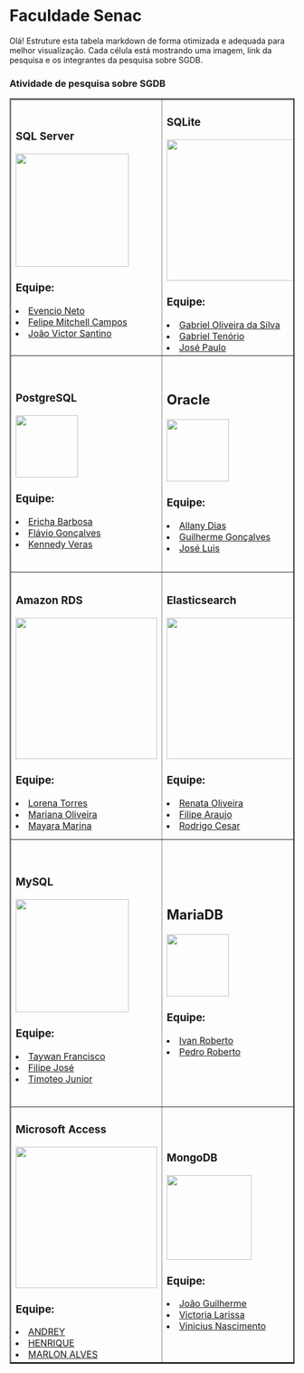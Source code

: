 # Faculdade Senac

Olá! Estruture esta tabela markdown de forma otimizada e adequada para melhor visualização. Cada célula está mostrando uma imagem, link da pesquisa e os integrantes da pesquisa sobre SGDB.   

### Atividade de pesquisa sobre SGDB 

<table border="2">
  <tr>
    <td>
      <h3>SQL Server</h3>
      <a href="https://www.canva.com/design/DAGxp5HjbsY/9wwEG0Ae6tli6wbu4AMhSg/view?utm_content=DAGxp5HjbsY&utm_campaign=designshare&utm_medium=link2&utm_source=uniquelinks&utlId=hecfd73f93e"><img src="https://www.techasoft.com/debug/img/sqlserver.png" width="200px"></a>
      <h3>Equipe:</h3>
      <li><a href="https://www.linkedin.com/in/evencio-vasconcelos-66298436a/">Evencio Neto</a></li>
      <li><a href="https://www.linkedin.com/in/felipe-mitchell-campos-ramos-164324184/">Felipe Mitchell Campos</a></li>
      <li><a href="https://www.linkedin.com/in/jo%C3%A3o-santino-0123a1382">João Victor Santino</a></li>
    </td>
    <td>
      <h3>SQLite</h3>
      <a href="https://miro.com/welcomeonboard/UndEa2pJbnFzdWF0OUNsTlhjUnV0bFRqNWZuQW96QktoVEpjTDRTd2xyRDVob0ZERjRUQ1FpcjQvajRZNXRyZ29KRm9haEl5RFlxSVdZdW01c2JTZkcrNnowQldLTE1FZlJ6ZTkweHpKcm51MFZTcDFxVE1oaUFEc1haNnF0T3VzVXVvMm53MW9OWFg5bkJoVXZxdFhRPT0hdjE=?share_link_id=216509541147"><img src="https://tse3.mm.bing.net/th/id/OIP.d7eqLH2iBisS61wA_1i2WQHaE5" width="250px"></a>
      <h3>Equipe:</h3>
      <li><a href="LINKEDIN">Gabriel Oliveira da Silva</a></li>
      <li><a href="https://www.linkedin.com/in/gabriel-ten%C3%B3rio-do-santos-35b2a214a">Gabriel Tenório</a></li>
      <li><a href="https://www.linkedin.com/in/jose-paulo-dc-coutinho">José Paulo</a></li>
    </td>
    <td>
      <h3>IBM DB2</h3>
        <a href="https://miro.com/welcomeonboard/K1luem0zZEhnY3c3SU1ocWdaV0ZrSjFPbmhROTQwSE1MQlVvT0xuZE1vVndPajl4Z2tJVXRnZkJkeTg5WDdEZHg5UU5lNjdwT05oeEdlajhLdGVMTk8rTFRySTBQNlh5NHBHZnJZVTZ5bDhrdkFPMzVKY3k0Vk1ZRThqMnpuV1Z0R2lncW1vRmFBVnlLcVJzTmdFdlNRPT0hdjE=?share_link_id=163409503448"><img src="https://horusinfo.com.br/wp-content/uploads/2017/05/IBM-DB2.png" width="200px"></a>
        <h3>Equipe:</h3>
        <li><a href="https://www.linkedin.com/in/rejane-ferreira-de-mendon%C3%A7a-23779a1b4?utm_source=share&utm_campaign=share_via&utm_content=profile&utm_medium=android_app">Rejane Ferreira de Mendonça</a></li>
        <li><a href="https://www.linkedin.com/in/laiza-silva-1999a8381?utm_source=share&utm_campaign=share_via&utm_content=profile&utm_medium=android_app">Laiza Maria Gomes</a></li>
        <li><a href="https://www.linkedin.com/in/eli-fag-001a9a352?utm_source=share&utm_campaign=share_via&utm_content=profile&utm_medium=android_app">Elizabeth Ribeiro de Souza Fagundes</a></li>
    </td>
  </tr>
  <tr>
    <td>
      <h3>PostgreSQL</h3>
      <a href="https://github.com/etsvb/Trabalho-de-Banco-de-dados-PostgreSQL"><img src="https://www.postgresql.org/media/img/about/press/elephant.png" width="110px"></a>
      <h3>Equipe:</h3>
      <li><a href="https://www.linkedin.com/in/ericha-barbosa-092473292/">Ericha Barbosa</a></li>
      <li><a href="https://www.linkedin.com/in/fl%C3%A1vio-gon%C3%A7alves-961892208">Flávio Gonçalves</a></li>
      <li><a href="https://www.linkedin.com/in/kennedy-de-lima-veras-48366b2b4/">Kennedy Veras</a></li>
    </td>
    <td>
      <h2>Oracle</h2>
      <a href="https://github.com/guilhermewv/Projeto-de-Banco-de-dados-Oracle-Database"><img src="https://m.media-amazon.com/images/I/41QodfboFdL.png" width="110px"></a>
      <h3>Equipe:</h3>
      <li><a href="https://www.linkedin.com/in/allany-dias-124377292/">Allany Dias</a></li>
      <li><a href="https://www.linkedin.com/in/guilherme-gon%C3%A7alves-4a6873365/">Guilherme Gonçalves</a></li>
      <li><a href="https://www.linkedin.com/in/felipe-bento-50552a273/">José Luis</a></li>
    </td>
    <td>
      <h3>Microsoft Azure</h3>
      <a href="https://prezi.com/view/hbpytLM3k4si3hWxWPgR/?referral_token=Pz5zXPlnB3FN"><img src="https://www.devopsschool.com/blog/wp-content/uploads/2023/12/image-182-1024x577.png" width="200px"></a>
      <h3>Equipe:</h3>
      <li><a href="https://www.linkedin.com/in/igorbarbosaws/">Igor Barbosa</a></li>
      <li><a href="https://www.linkedin.com/in/danilo-henrique-7a4449382/">Danilo Henrique</a></li>
    </td>
  </tr>
  <tr>
    <td>
      <h3>Amazon RDS</h3>
      <a href="https://www.canva.com/design/DAGxmVaBCXU/v2I2pJRdcS3Ubf5P7tDXlg/edit?utm_content=DAGxmVaBCXU&utm_campaign=designshare&utm_medium=link2&utm_source=sharebutton"><img src="https://i.ytimg.com/vi/jW84JhqNWUY/maxresdefault.jpg" width="250px"></a>
      <h3>Equipe:</h3>
      <li><a href="https://www.linkedin.com/in/lorena-torres-720482239?utm_source=share&utm_campaign=share_via&utm_content=profile&utm_medium=ios_app">Lorena Torres</a></li>
      <li><a href="https://www.linkedin.com/in/mariana-oliveira-da-silva-576928328/">Mariana Oliveira</a></li>
      <li><a href="https://www.linkedin.com/in/mayara-marina-820449382?utm_source=share&utm_campaign=share_via&utm_content=profile&utm_medium=ios_app">Mayara Marina</a></li>
    </td>
    <td>
      <h3>Elasticsearch</h3>
      <a href="https://miro.com/welcomeonboard/d0MzcWFmSzFjQUZCV3VXT252RnRBaGVNN0dGNDJhdmNucUVnUUVPRGI0NDVrRk9sQllnaVJXQUt5UlYzNHJhMnV2b2pmc21TQlkvOU1Nd1pDUmE1MHBuQ3NnNTliSDFLTXB4K1dLb3JtbHN0VjFOQXdramxnZGVsUkRZRDk3YXZzVXVvMm53MW9OWFg5bkJoVXZxdFhRPT0hdjE=?share_link_id=875022100748"><img src="https://miro.medium.com/0*tCuiG0bJQm-yOBKq.png" width="250px"></a>
      <h3>Equipe:</h3>
      <li><a href="https://www.linkedin.com/in/renata-oliveira-545081195">Renata Oliveira</a></li>
      <li><a href="https://www.linkedin.com/in/filipeara%C3%BAjo">Filipe Araujo</a></li>
      <li><a href="https://www.linkedin.com/in/rodrigo-cesar-41a69817a">Rodrigo Cesar</a></li>
    </td>
    <td>
      <h3>Firebase</h3>
      <a href="https://prezi.com/view/jOzgKPMnLG6Udfp6XDVy/?referral_token=cm7FMblnB3FN"><img src="https://encrypted-tbn0.gstatic.com/images?q=tbn:ANd9GcSzXyrUl3yj5mCYEoRakcuV8FHAt4YxECV-Pw&s" width="250px"></a>
      <h3>Equipe:</h3>
      <li><a href="LINKEDIN">Gabriel Roberto</a></li>
      <li><a href="LINKEDIN">Ibson Gomes</a></li>
      <li><a href="www.linkedin.com/in/jpss">Jean Phillip</a></li>
      <li><a href="LINKEDIN">Wictor Eduardo</a></li>
    </td>
  </tr>
  <tr>
    <td>
      <h3>MySQL</h3>
      <a href="https://www.canva.com/design/DAGxyk3QrwQ/8EUmmMMBIVsgjKPi913V6A/edit?utm_content=DAGxyk3QrwQ&utm_campaign=designshare&utm_medium=link2&utm_source=sharebutton"><img src="https://d1.awsstatic.com/asset-repository/products/amazon-rds/1024px-MySQL.ff87215b43fd7292af172e2a5d9b844217262571.png" width="200px"></a>
      <h3>Equipe:</h3>
      <li><a href="https://www.linkedin.com/in/taywan-francisco-084b7727b/">Taywan Francisco</a></li>
      <li><a href="https://www.linkedin.com/in/filipe-jos%C3%A9-909a2a240">Filipe José</a></li>
      <li><a href="https://www.linkedin.com/in/timoteo-junior">Timoteo Junior</a></li>
    </td>
    <td>
      <h2>MariaDB</h2>
      <a href="https://teams.microsoft.com/l/message/19:481c3f51-cbb5-40ce-bc8d-7e605d2aa212_77216b60-b2b8-448f-a4cd-1b8aae256855@unq.gbl.spaces/1757454665488?context=%7B%22contextType%22%3A%22chat%22%7D"> <img src="https://mariadb.com/wp-content/uploads/2019/11/mariadb-logo-vert_blue-transparent.png" width="110px">  </a>
      <h3>Equipe:</h3>
      <li><a href="https://br.linkedin.com/in/ivan-roberto-gomes-alves-dos-santos-254453382">Ivan Roberto</a></li>
      <li><a href="https://www.linkedin.com/in/pedro-lima-3013b4382/">Pedro Roberto</a></li>
    </td>
    <td>
      <h3>Redis</h3>
      <a href="LINK DA ATIVIDADE"><img src="ENDERECO DA IMAGEM" width="250px"></a>
      <h3>Equipe:</h3>
      <li><a href="LINKEDIN">NOME</a></li>
      <li><a href="LINKEDIN">NOME</a></li>
      <li><a href="LINKEDIN">NOME</a></li>
      <li><a href="LINKEDIN">NOME</a></li>
    </td>
  </tr>
  <tr>
    <td>
      <h3>Microsoft Access</h3>
      <a href="https://miro.com/app/board/uXjVJNToppM=/"><img src="https://sempreupdate.com.br/wp-content/uploads/2022/07/microsoft-corrige-problema-no-access-causado-pelas-atualizacoes-de-julho-2-scaled.jpg" width="250px"></a>
<h3>Equipe:</h3>
<li><a href="https://www.linkedin.com/in/arthur-andrey-933555280/?utm_source=share&utm_campaign=share_via&utm_content=profile&utm_medium=android_app%22%3EARTHUR">ANDREY</a></li>
<li><a href="https://www.linkedin.com/in/guilherme-henrique-ferreira-1b3035214?utm_source=share&utm_campaign=share_via&utm_content=profile&utm_medium=android_app%22%3EGUILHERME">HENRIQUE</a></li>
<li><a href="https://www.linkedin.com/in/marlon-alves22/">MARLON ALVES</a></li>  
    </td>
    <td>
      <h3>MongoDB</h3>
      <a href="https://miro.com/welcomeonboard/M0xmUmp2VE5rcGZneEw1aEFacnVnR0RYRDgzczdLQmxRcU8wZzd1WGdTOGR2SXZCMGVXQUo0ME10YUU3N0VFdElPUEhXRlV0QWh5ZUhlTEhrazlPRGcrWm5Cd0tLalVqU1FRaFkzSmhobGd5WEdreXNoWEo0YktRQjFYQ1MrRkFzVXVvMm53MW9OWFg5bkJoVXZxdFhRPT0hdjE=?share_link_id=507643157782"><img src="https://encrypted-tbn0.gstatic.com/images?q=tbn:ANd9GcT2ZYtHv2OLXmthRPbkmENZRXuqBVDwlsrZ1A&s" width="150px"></a>
      <h3>Equipe:</h3>
      <li><a href="https://www.linkedin.com/in/joaoguilhermeo/">João Guilherme</a></li>
      <li><a href="www.linkedin.com/in/victoria-souza-901220242">Victoria Larissa</a></li>
      <li><a href="https://www.linkedin.com/in/vinicius-nascimento-761b73311">Vinicius Nascimento</a></li>
    </td>
    <td>
      <h3>Cassandra</h3>
      <a href="https://miro.com/app/board/uXjVJOZVnw8=/"><img src="https://tse2.mm.bing.net/th/id/OIP.mhPclQfU64GpU6wOsql98AHaE9" width="200px"></a>
      <h3>Equipe:</h3>
      <li><a href="https://www.linkedin.com/in/luiz-gabriel-5a5b46277">Luiz Gabriel</a></li>
      <li><a href="https://www.linkedin.com/in/edson-aguiar888/">Edson Aguiar</a></li>
      <li><a href="https://www.linkedin.com/in/mariah-navarro-a95510275">Mariah Aparecida</a></li>
    </td>
  </tr>
</table>
